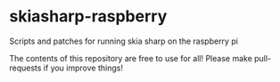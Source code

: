 # skiasharp-raspberry
Scripts and patches for running skia sharp on the raspberry pi


The contents of this repository are free to use for all! Please make pull-requests if you improve things!
